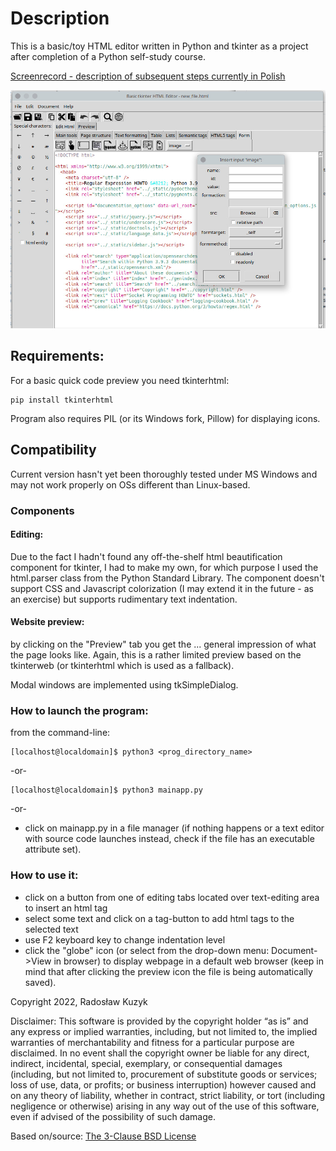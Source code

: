 # Description

This is a basic/toy HTML editor written in Python and tkinter as a project after completion of a Python self-study course.

[Screenrecord - description of subsequent steps currently in Polish](https://youtu.be/R5uqftslidw)

![screenshot](https://github.com/radoslavian/tkinter-html-editor/blob/main/screenshots/screenshot.jpg)

## Requirements:
<!--For quick code preview you need either tkinterweb:

```
pip install tkinterweb
```
or tkinterhtml:-->
For a basic quick code preview you need tkinterhtml:
```
pip install tkinterhtml
```
Program also requires PIL (or its Windows fork, Pillow) for displaying icons.

## Compatibility
Current version hasn't yet been thoroughly tested under MS Windows and may not work properly on OSs different than Linux-based.

### Components
#### Editing:
Due to the fact I hadn't found any off-the-shelf html beautification component for tkinter, I had to make my own, for which purpose I used the html.parser class from the Python Standard Library. The component doesn't support CSS and Javascript colorization (I may extend it in the future - as an exercise) but supports rudimentary text indentation.

#### Website preview:
by clicking on the "Preview" tab you get the ... general impression of what the page looks like. Again, this is a rather limited preview based on the tkinterweb (or tkinterhtml which is used as a fallback).

Modal windows are implemented using tkSimpleDialog.

### How to launch the program:
from the command-line:
```
[localhost@localdomain]$ python3 <prog_directory_name>
```
 -or-
```
[localhost@localdomain]$ python3 mainapp.py
```
 -or-

- click on mainapp.py in a file manager (if nothing happens or a text editor with source code launches instead, check if the file has an executable attribute set).

### How to use it:
- click on a button from one of editing tabs located over text-editing area to insert an html tag
- select some text and click on a tag-button to add html tags to the selected text
- use F2 keyboard key to change indentation level
- click the "globe" icon (or select from the drop-down menu: Document->View in browser) to display webpage in a default web browser (keep in mind that after clicking the preview icon the file is being automatically saved).

Copyright 2022, Radosław Kuzyk

Disclaimer:
This software is provided by the copyright holder “as is” and any express or implied warranties, including, but not limited to, the implied warranties of merchantability and fitness for a particular purpose are disclaimed. In no event shall the copyright owner be liable for any direct, indirect, incidental, special, exemplary, or consequential damages (including, but not limited to, procurement of substitute goods or services; loss of use, data, or profits; or business interruption) however caused and on any theory of liability, whether in contract, strict liability, or tort (including negligence or otherwise) arising in any way out of the use of this software, even if advised of the possibility of such damage.

Based on/source: [The 3-Clause BSD License](https://opensource.org/licenses/BSD-3-Clause)
